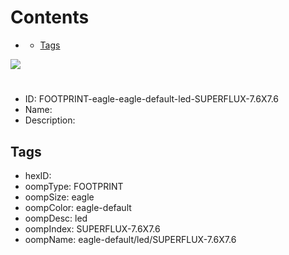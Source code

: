 



Contents
========

* [](#)
	* [Tags](#tags)
  
![][im]
# 

- ID: FOOTPRINT-eagle-eagle-default-led-SUPERFLUX-7.6X7.6
- Name: 
- Description: 

## Tags

- hexID: 
- oompType: FOOTPRINT
- oompSize: eagle
- oompColor: eagle-default
- oompDesc: led
- oompIndex: SUPERFLUX-7.6X7.6
- oompName: eagle-default/led/SUPERFLUX-7.6X7.6



[im]: image.png
